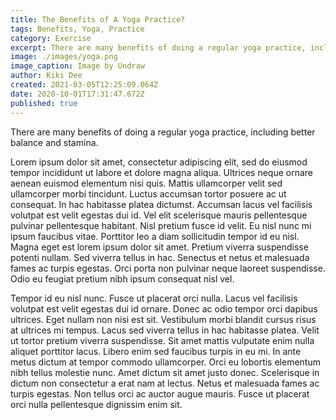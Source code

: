```yaml
---
title: The Benefits of A Yoga Practice?
tags: Benefits, Yoga, Practice
category: Exercise
excerpt: There are many benefits of doing a regular yoga practice, including better balance and stamina.
image: ./images/yoga.png
image_caption: Image by Undraw
author: Kiki Dee
created: 2021-03-05T12:25:09.064Z
date: 2020-10-01T17:31:47.672Z
published: true
---
```


There are many benefits of doing a regular yoga practice, including better balance and stamina.

Lorem ipsum dolor sit amet, consectetur adipiscing elit, sed do eiusmod tempor incididunt ut labore et dolore magna aliqua. Ultrices neque ornare aenean euismod elementum nisi quis. Mattis ullamcorper velit sed ullamcorper morbi tincidunt. Luctus accumsan tortor posuere ac ut consequat. In hac habitasse platea dictumst. Accumsan lacus vel facilisis volutpat est velit egestas dui id. Vel elit scelerisque mauris pellentesque pulvinar pellentesque habitant. Nisl pretium fusce id velit. Eu nisl nunc mi ipsum faucibus vitae. Porttitor leo a diam sollicitudin tempor id eu nisl. Magna eget est lorem ipsum dolor sit amet. Pretium viverra suspendisse potenti nullam. Sed viverra tellus in hac. Senectus et netus et malesuada fames ac turpis egestas. Orci porta non pulvinar neque laoreet suspendisse. Odio eu feugiat pretium nibh ipsum consequat nisl vel.

Tempor id eu nisl nunc. Fusce ut placerat orci nulla. Lacus vel facilisis volutpat est velit egestas dui id ornare. Donec ac odio tempor orci dapibus ultrices. Eget nullam non nisi est sit. Vestibulum morbi blandit cursus risus at ultrices mi tempus. Lacus sed viverra tellus in hac habitasse platea. Velit ut tortor pretium viverra suspendisse. Sit amet mattis vulputate enim nulla aliquet porttitor lacus. Libero enim sed faucibus turpis in eu mi. In ante metus dictum at tempor commodo ullamcorper. Orci eu lobortis elementum nibh tellus molestie nunc. Amet dictum sit amet justo donec. Scelerisque in dictum non consectetur a erat nam at lectus. Netus et malesuada fames ac turpis egestas. Non tellus orci ac auctor augue mauris. Fusce ut placerat orci nulla pellentesque dignissim enim sit.
